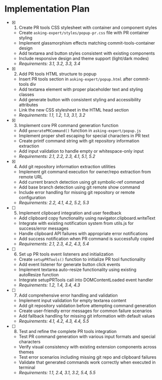 # Implementation Plan

- [x] 1. Create PR tools CSS stylesheet with container and component styles
  - Create `asking-expert/styles/popup-pr.css` file with PR container styling
  - Implement glassmorphism effects matching commit-tools-container design
  - Add textarea and button styles consistent with existing components
  - Include responsive design and theme support (light/dark modes)
  - _Requirements: 3.1, 3.2, 3.3, 3.4_

- [x] 2. Add PR tools HTML structure to popup
  - Insert PR tools section in `asking-expert/popup.html` after commit-tools div
  - Add textarea element with proper placeholder text and styling classes
  - Add generate button with consistent styling and accessibility attributes
  - Link the new CSS stylesheet in the HTML head section
  - _Requirements: 1.1, 1.2, 1.3, 3.1, 3.2_

- [x] 3. Implement core PR command generation function
  - Add `generatePRCommand()` function in `asking-expert/popup.js`
  - Implement proper shell escaping for special characters in PR text
  - Create printf command string with git repository information extraction
  - Add input validation to handle empty or whitespace-only input
  - _Requirements: 2.1, 2.2, 2.3, 4.1, 5.1, 5.2_

- [x] 4. Add git repository information extraction utilities
  - Implement git command execution for owner/repo extraction from remote URL
  - Add current branch detection using git symbolic-ref command
  - Add base branch detection using git remote show command
  - Include error handling for missing git repository or remote configuration
  - _Requirements: 2.2, 4.1, 4.2, 5.2, 5.3_

- [ ] 5. Implement clipboard integration and user feedback
  - Add clipboard copy functionality using navigator.clipboard.writeText
  - Integrate with existing notification system from utils.js for success/error messages
  - Handle clipboard API failures with appropriate error notifications
  - Add success notification when PR command is successfully copied
  - _Requirements: 2.1, 2.3, 4.2, 4.3, 5.4_

- [ ] 6. Set up PR tools event listeners and initialization
  - Create `setupPRTools()` function to initialize PR tool functionality
  - Add event listener for generate button click events
  - Implement textarea auto-resize functionality using existing autoResize function
  - Integrate setupPRTools call into DOMContentLoaded event handler
  - _Requirements: 1.2, 1.4, 3.4, 4.3_

- [ ] 7. Add comprehensive error handling and validation
  - Implement input validation for empty textarea content
  - Add git repository validation before attempting command generation
  - Create user-friendly error messages for common failure scenarios
  - Add fallback handling for missing git information with default values
  - _Requirements: 4.1, 4.2, 4.3, 4.4, 5.5_

- [ ] 8. Test and refine the complete PR tools integration
  - Test PR command generation with various input formats and special characters
  - Verify visual consistency with existing extension components across themes
  - Test error scenarios including missing git repo and clipboard failures
  - Validate that generated commands work correctly when executed in terminal
  - _Requirements: 1.1, 2.4, 3.1, 3.2, 5.4, 5.5_